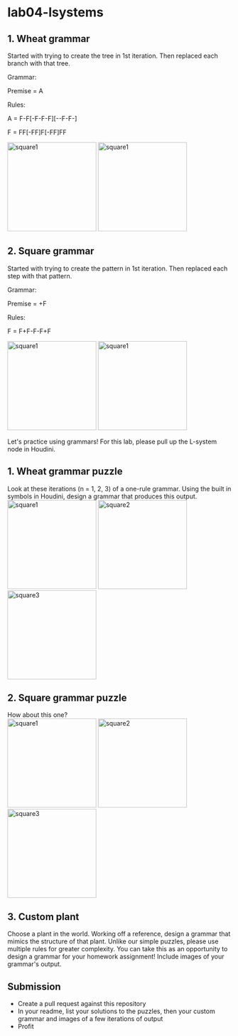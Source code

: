 # lab04-lsystems

## 1. Wheat grammar

Started with trying to create the tree in 1st iteration. Then replaced each branch with that tree.

Grammar:

Premise = A

Rules:

A = F-F[-F-F-F][--F-F-]

F = FF[-FF]F[-FF]FF

<img width="200" alt="square1" src="https://user-images.githubusercontent.com/90112787/194322209-324282dd-c691-46a4-8f67-ab525d4a8c9e.jpg">
<img width="200" alt="square1" src="https://user-images.githubusercontent.com/90112787/194322287-55045511-71b7-4b28-aded-11e851d072f4.jpg">


## 2. Square grammar

Started with trying to create the pattern in 1st iteration. Then replaced each step with that pattern.

Grammar:

Premise = +F

Rules:

F = F+F-F-F+F

<img width="200" alt="square1" src="https://user-images.githubusercontent.com/90112787/194323290-1e4b9411-42e9-496b-8234-f4d670648751.jpg">
<img width="200" alt="square1" src="https://user-images.githubusercontent.com/90112787/194323300-2dc478b7-e366-4901-b70b-be2999f97ebe.jpg">



Let's practice using grammars! For this lab, please pull up the L-system node in Houdini.

## 1. Wheat grammar puzzle
Look at these iterations (n = 1, 2, 3) of a one-rule grammar. Using the built in symbols in Houdini, design a grammar that produces this output.\
<img width="200" alt="square1" src="https://user-images.githubusercontent.com/1758825/193949661-a3a0e1f7-7d68-4b9e-8384-d9991e1e9fd2.png">
<img width="200" alt="square2" src="https://user-images.githubusercontent.com/1758825/193949853-cf2306b3-3537-4c24-91b5-0a3083bc87c0.png">
<img width="200" alt="square3" src="https://user-images.githubusercontent.com/1758825/193949859-5e432b4b-f18d-48b5-a9e9-8d7dba255955.png">

## 2. Square grammar puzzle
How about this one?\
<img width="200" alt="square1" src="https://user-images.githubusercontent.com/1758825/193949895-87cdfb43-da7c-4867-ab1b-107e1ba9d2a7.png">
<img width="200" alt="square2" src="https://user-images.githubusercontent.com/1758825/193949904-a9cdfe0f-319e-4ca8-9935-dd338217a7cf.png">
<img width="200" alt="square3" src="https://user-images.githubusercontent.com/1758825/193949910-928e5993-ce26-4681-80f8-ffeb54be4dcf.png">

## 3. Custom plant
Choose a plant in the world. Working off a reference, design a grammar that mimics the structure of that plant. Unlike our simple puzzles, please use multiple rules for greater complexity. You can take this as an opportunity to design a grammar for your homework assignment! Include images of your grammar's output.

## Submission
- Create a pull request against this repository
- In your readme, list your solutions to the puzzles, then your custom grammar and images of a few iterations of output
- Profit

